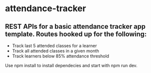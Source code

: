 # attendance-tracker
## REST APIs for a basic attendance tracker app template. Routes hooked up for the following:
- Track last 5 attended classes for a learner
- Track all attended classes in a given month
- Track learners below 85% attendance threshold

Use npm install to install dependecies and start with npm run dev.
